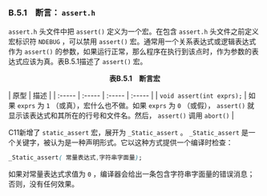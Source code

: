### B.5.1　断言： `assert.h` 

`assert.h` 头文件中把 `assert()` 定义为一个宏。在包含 `assert.h` 头文件之前定义宏标识符 `NDEBUG` ，可以禁用 `assert()` 宏。通常用一个关系表达式或逻辑表达式作为 `assert()` 的参数，如果运行正常，那么程序在执行到该点时，作为参数的表达式应该为真。表B.5.1描述了 `assert()` 宏。

<center class="my_markdown"><b class="my_markdown">表B.5.1　断言宏</b></center>

| 原型 | 描述 |
| :-----  | :-----  | :-----  | :-----  |
| `void assert(int exprs);` | 如果 `exprs` 为 `1` （或真），宏什么也不做。如果 `exprs` 为 `0` （或假）， `assert()` 就显示该表达式和其所在的行号和文件名。然后， `assert()` 调用 `abort()` |

C11新增了 `static_assert` 宏，展开为 `_Static_assert` 。 `_Static_assert` 是一个关键字，被认为是一种声明形式。它以这种方式提供一个编译时检查：

```css
_Static_assert( 常量表达式,字符串字面量);
```

如果对常量表达式求值为 `0` ，编译器会给出一条包含字符串字面量的错误消息；否则，没有任何效果。

